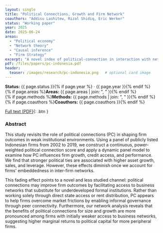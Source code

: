 ```yaml
---
layout: single
title: "Political Connections, Growth and Firm Network"
coauthors: "Addisu Lashitew, Rizal Shidiq, Eric Werker"
status: "Working paper"
year: 2025
date: 2025-06-24
areas:
  - "Political economy"
  - "Network theory"
  - "Causal inference"
  - "Firm Strategy"
excerpt: "A novel index of political-connection in interaction with network structure; connections align with size and growth, more fruitful for firms in the peripheries of the business network."
pdf: /files/papers/pc-indonesia.pdf           
header:
  teaser: /images/research/pc-indonesia.png   # optional card image
---
```

**Status:** {{ page.status }}{% if page.year %} · {{ page.year }}{% endif %}  
{% if page.areas %}**Areas:** {{ page.areas | join: ", " }}{% endif %}  
{% if page.methods %}**Methods:** {{ page.methods | join: ", " }}{% endif %}  
{% if page.coauthors %}**Coauthors:** {{ page.coauthors }}{% endif %}

[Full text (PDF)](/files/papers/pc-indonesia.pdf){: .btn }

### Abstract
This study revisits the role of political connections (PC) in shaping firm outcomes in weak institutional environments. Using a panel of publicly listed Indonesian firms from 2002 to 2019, we construct a continuous, power-weighted political connection score and apply a dynamic panel model to examine how PC influences firm growth, credit access, and performance. We find that stronger political ties are associated with higher asset growth, sales, and leverage. However, these effects diminish once we account for firms' embeddedness in inter-firm networks.

This fading effect points to a novel and less studied channel: political connections may improve firm outcomes by facilitating access to business networks that substitute for underdeveloped formal institutions. Rather than working solely through direct state access or rent distribution, PC appears to help firms overcome market frictions by enabling informal governance through peer connectivity. Furthermore, our network analysis reveals that the benefits of political connections for size and growth are more pronounced among firms with initially weaker access to business networks, suggesting higher marginal returns to political capital for more peripheral firms.
